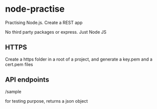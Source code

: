 # node-practise

Practising Node.js. Create a REST app

No third party packages or express. Just Node JS

## HTTPS

Create a https folder in a root of a project, and generate a key.pem and a cert.pem files

## API endpoints

/sample

for testing purpose, returns a json object
